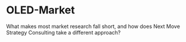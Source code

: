 # OLED-Market
What makes most market research fall short, and how does Next Move Strategy Consulting take a different approach?
